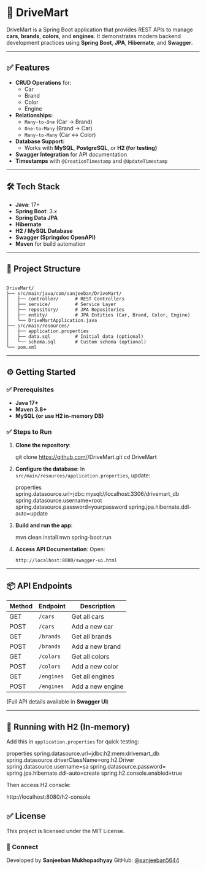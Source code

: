 # 🚗 DriveMart

DriveMart is a Spring Boot application that provides REST APIs to manage **cars**, **brands**, **colors**, and **engines**. It demonstrates modern backend development practices using **Spring Boot**, **JPA**, **Hibernate**, and **Swagger**.

---

## ✅ Features
- **CRUD Operations** for:
  - Car
  - Brand
  - Color
  - Engine
- **Relationships:**
  - `Many-to-One` (Car → Brand)
  - `One-to-Many` (Brand → Car)
  - `Many-to-Many` (Car ↔ Color)
- **Database Support:**
  - Works with **MySQL**, **PostgreSQL**, or **H2 (for testing)**
- **Swagger Integration** for API documentation
- **Timestamps** with `@CreationTimestamp` and `@UpdateTimestamp`

---

## 🛠 Tech Stack
- **Java**: 17+
- **Spring Boot**: 3.x
- **Spring Data JPA**
- **Hibernate**
- **H2 / MySQL Database**
- **Swagger (Springdoc OpenAPI)**
- **Maven** for build automation

---

## 📂 Project Structure
```

DriveMart/
├── src/main/java/com/sanjeeban/DriveMart/
│   ├── controller/      # REST Controllers
│   ├── service/         # Service Layer
│   ├── repository/      # JPA Repositories
│   ├── entity/          # JPA Entities (Car, Brand, Color, Engine)
│   └── DriveMartApplication.java
├── src/main/resources/
│   ├── application.properties
│   ├── data.sql         # Initial data (optional)
│   └── schema.sql       # Custom schema (optional)
└── pom.xml

````

---

## ⚙️ Getting Started

### ✅ Prerequisites
- **Java 17+**
- **Maven 3.8+**
- **MySQL (or use H2 in-memory DB)**

### ✅ Steps to Run
1. **Clone the repository**:

   git clone https://github.com/<your-username>/DriveMart.git
   cd DriveMart


2. **Configure the database**:
   In `src/main/resources/application.properties`, update:

   properties
   spring.datasource.url=jdbc:mysql://localhost:3306/drivemart_db
   spring.datasource.username=root
   spring.datasource.password=yourpassword
   spring.jpa.hibernate.ddl-auto=update
   

3. **Build and run the app**:

   
   mvn clean install
   mvn spring-boot:run
   

4. **Access API Documentation**:
   Open:

   ```
   http://localhost:8080/swagger-ui.html
   ```

---

## 📦 API Endpoints

| Method | Endpoint   | Description      |
| ------ | ---------- | ---------------- |
| GET    | `/cars`    | Get all cars     |
| POST   | `/cars`    | Add a new car    |
| GET    | `/brands`  | Get all brands   |
| POST   | `/brands`  | Add a new brand  |
| GET    | `/colors`  | Get all colors   |
| POST   | `/colors`  | Add a new color  |
| GET    | `/engines` | Get all engines  |
| POST   | `/engines` | Add a new engine |

(Full API details available in **Swagger UI**)

---

## 🧪 Running with H2 (In-memory)

Add this in `application.properties` for quick testing:

properties
spring.datasource.url=jdbc:h2:mem:drivemart_db
spring.datasource.driverClassName=org.h2.Driver
spring.datasource.username=sa
spring.datasource.password=
spring.jpa.hibernate.ddl-auto=create
spring.h2.console.enabled=true


Then access H2 console:


http://localhost:8080/h2-console




## ✅ License

This project is licensed under the MIT License.



### 🔗 Connect

Developed by **Sanjeeban Mukhopadhyay**
GitHub: [@sanjeeban5644](https://github.com/sanjeeban5644)


